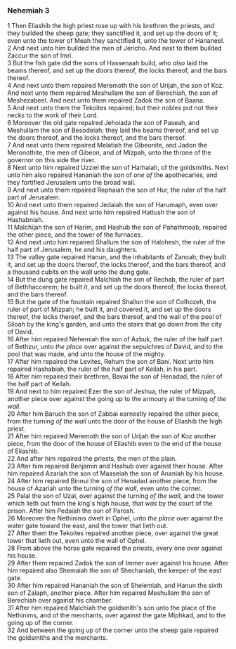 ### Nehemiah 3

1 Then Eliashib the high priest rose up with his brethren the priests, and they builded the sheep gate; they sanctified it, and set up the doors of it; even unto the tower of Meah they sanctified it, unto the tower of Hananeel.  
2 And next unto him builded the men of Jericho. And next to them builded Zaccur the son of Imri.  
3 But the fish gate did the sons of Hassenaah build, who *also* laid the beams thereof, and set up the doors thereof, the locks thereof, and the bars thereof.  
4 And next unto them repaired Meremoth the son of Urijah, the son of Koz. And next unto them repaired Meshullam the son of Berechiah, the son of Meshezabeel. And next unto them repaired Zadok the son of Baana.  
5 And next unto them the Tekoites repaired; but their nobles put not their necks to the work of their Lord.  
6 Moreover the old gate repaired Jehoiada the son of Paseah, and Meshullam the son of Besodeiah; they laid the beams thereof, and set up the doors thereof, and the locks thereof, and the bars thereof.  
7 And next unto them repaired Melatiah the Gibeonite, and Jadon the Meronothite, the men of Gibeon, and of Mizpah, unto the throne of the governor on this side the river.  
8 Next unto him repaired Uzziel the son of Harhaiah, of the goldsmiths. Next unto him also repaired Hananiah the son of *one of* the apothecaries, and they fortified Jerusalem unto the broad wall.  
9 And next unto them repaired Rephaiah the son of Hur, the ruler of the half part of Jerusalem.  
10 And next unto them repaired Jedaiah the son of Harumaph, even over against his house. And next unto him repaired Hattush the son of Hashabniah.  
11 Malchijah the son of Harim, and Hashub the son of Pahathmoab, repaired the other piece, and the tower of the furnaces.  
12 And next unto him repaired Shallum the son of Halohesh, the ruler of the half part of Jerusalem, he and his daughters.  
13 The valley gate repaired Hanun, and the inhabitants of Zanoah; they built it, and set up the doors thereof, the locks thereof, and the bars thereof, and a thousand cubits on the wall unto the dung gate.  
14 But the dung gate repaired Malchiah the son of Rechab, the ruler of part of Bethhaccerem; he built it, and set up the doors thereof, the locks thereof, and the bars thereof.  
15 But the gate of the fountain repaired Shallun the son of Colhozeh, the ruler of part of Mizpah; he built it, and covered it, and set up the doors thereof, the locks thereof, and the bars thereof, and the wall of the pool of Siloah by the king's garden, and unto the stairs that go down from the city of David.  
16 After him repaired Nehemiah the son of Azbuk, the ruler of the half part of Bethzur, unto *the place* over against the sepulchres of David, and to the pool that was made, and unto the house of the mighty.  
17 After him repaired the Levites, Rehum the son of Bani. Next unto him repaired Hashabiah, the ruler of the half part of Keilah, in his part.  
18 After him repaired their brethren, Bavai the son of Henadad, the ruler of the half part of Keilah.  
19 And next to him repaired Ezer the son of Jeshua, the ruler of Mizpah, another piece over against the going up to the armoury at the turning *of the wall*.  
20 After him Baruch the son of Zabbai earnestly repaired the other piece, from the turning *of the wall* unto the door of the house of Eliashib the high priest.  
21 After him repaired Meremoth the son of Urijah the son of Koz another piece, from the door of the house of Eliashib even to the end of the house of Eliashib.  
22 And after him repaired the priests, the men of the plain.  
23 After him repaired Benjamin and Hashub over against their house. After him repaired Azariah the son of Maaseiah the son of Ananiah by his house.  
24 After him repaired Binnui the son of Henadad another piece, from the house of Azariah unto the turning *of the wall*, even unto the corner.  
25 Palal the son of Uzai, over against the turning *of the wall*, and the tower which lieth out from the king's high house, that *was* by the court of the prison. After him Pedaiah the son of Parosh.  
26 Moreover the Nethinims dwelt in Ophel, unto *the place* over against the water gate toward the east, and the tower that lieth out.  
27 After them the Tekoites repaired another piece, over against the great tower that lieth out, even unto the wall of Ophel.  
28 From above the horse gate repaired the priests, every one over against his house.  
29 After them repaired Zadok the son of Immer over against his house. After him repaired also Shemaiah the son of Shechaniah, the keeper of the east gate.  
30 After him repaired Hananiah the son of Shelemiah, and Hanun the sixth son of Zalaph, another piece. After him repaired Meshullam the son of Berechiah over against his chamber.  
31 After him repaired Malchiah the goldsmith's son unto the place of the Nethinims, and of the merchants, over against the gate Miphkad, and to the going up of the corner.  
32 And between the going up of the corner unto the sheep gate repaired the goldsmiths and the merchants.  
